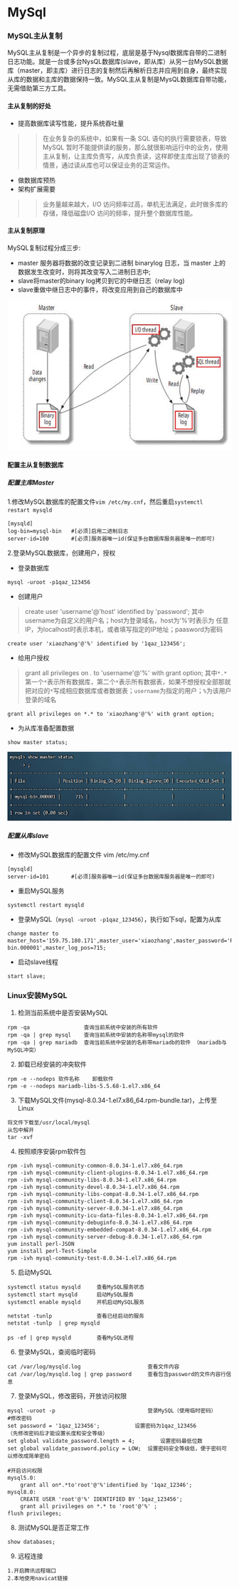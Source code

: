 # MySql







### MySQL主从复制

MySQL主从复制是一个异步的复制过程，底层是基于Nysql数据库自带的二进制日志功能。就是一台或多台NysQL数据库(slave，即从库）从另一台MySQL数据库（master，即主库）进行日志的复制然后再解析日志并应用到自身，最终实现从库的数据和主库的数据保持一致。MySQL主从复制是MysQL数据库自带功能，无需借助第三方工具。

#### 主从复制的好处

- 提高数据库读写性能，提升系统吞吐量

> > 在业务复杂的系统中，如果有一条 SQL 语句的执行需要锁表，导致 MySQL 暂时不能提供读的服务，那么就很影响运行中的业务，使用主从复制，让主库负责写，从库负责读，这样即使主库出现了锁表的情景，通过读从库也可以保证业务的正常运作。

- 做数据库预热
- 架构扩展需要

> > 业务量越来越大，I/O 访问频率过高，单机无法满足，此时做多库的存储，降低磁盘I/O 访问的频率，提升整个数据库性能。



#### 主从复制原理

MySQL复制过程分成三步:
- master 服务器将数据的改变记录到二进制 binarylog 日志，当 master 上的数据发生改变时，则将其改变写入二进制日志中;
- slave将master的binary log拷贝到它的中继日志（relay log)
- 
  slave重做中继日志中的事件，将改变应用到自己的数据库中

![img](MySql.assets/MySQL-Master-Slave-Replication-01.jpeg)



#### 配置主从复制数据库

##### 配置主库Master

1.修改MySQL数据库的配置文件`vim /etc/my.cnf`，然后重启`systemctl  restart mysqld`

```
[mysqld]
log-bin=mysql-bin	#[必须]启用二进制日志
server-id=100		#[必须]服务器唯一id(保证多台数据库服务器是唯一的即可)
```

2.登录MySQL数据库，创建用户，授权

- 登录数据库

```
mysql -uroot -p1qaz_123456
```
- 创建用户

> create user 'username'@'host' identified by 'password';
> 其中username为自定义的用户名；host为登录域名，host为'%'时表示为 任意IP，为localhost时表示本机，或者填写指定的IP地址；paasword为密码

```
create user 'xiaozhang'@'%' identified by '1qaz_123456';
```

- 给用户授权

>  grant all privileges on *.* to 'username'@'%' with grant option; 
> 其中`*.*`第一个`*`表示所有数据库，第二个`*`表示所有数据表，如果不想授权全部那就把对应的`*`写成相应数据库或者数据表；`username`为指定的用户；`%`为该用户登录的域名

```
grant all privileges on *.* to 'xiaozhang'@'%' with grant option; 
```

- 为从库准备配置数据

```
show master status;
```

![image-20230819115228951](MySql.assets/image-20230819115228951.png)

##### 配置从库slave

- 修改MySQL数据库的配置文件 vim /etc/my.cnf

```
[mysqld]
server-id=101		#[必须]服务器唯一id(保证多台数据库服务器是唯一的即可)
```

- 重启MySQL服务

```
systemctl restart mysqld
```

- 登录MySQL（`mysql -uroot -p1qaz_123456`），执行如下sql，配置为从库

```
change master to master_host='159.75.180.171',master_user='xiaozhang',master_password='Root@1qaz_123456',master_log_file='mysql-bin.000001',master_log_pos=715;
```

- 启动slave线程

```
start slave;
```



### Linux安装MySQL

1. 检测当前系统中是否安装MySQL

```
rpm -qa					查询当前系统中安装的所有软件
rpm -qa | grep mysql	查询当前系统中安装的名称带mysql的软件
rpm -qa | grep mariadb	查询当前系统中安装的名称带mariadb的软件	（mariadb与MySQL冲突）
```

2. 卸载已经安装的冲突软件

```
rpm -e --nodeps 软件名称	卸载软件
rpm -e --nodeps mariadb-libs-5.5.68-1.el7.x86_64
```

3. 下载MySQL文件(mysql-8.0.34-1.el7.x86_64.rpm-bundle.tar)，上传至Linux

```
将文件下载至/usr/local/mysql
从包中解开
tar -xvf
```

4. 按照顺序安装rpm软件包

```
rpm -ivh mysql-community-common-8.0.34-1.el7.x86_64.rpm
rpm -ivh mysql-community-client-plugins-8.0.34-1.el7.x86_64.rpm
rpm -ivh mysql-community-libs-8.0.34-1.el7.x86_64.rpm
rpm -ivh mysql-community-devel-8.0.34-1.el7.x86_64.rpm
rpm -ivh mysql-community-libs-compat-8.0.34-1.el7.x86_64.rpm
rpm -ivh mysql-community-client-8.0.34-1.el7.x86_64.rpm
rpm -ivh mysql-community-server-8.0.34-1.el7.x86_64.rpm
rpm -ivh mysql-community-icu-data-files-8.0.34-1.el7.x86_64.rpm
rpm -ivh mysql-community-debuginfo-8.0.34-1.el7.x86_64.rpm
rpm -ivh mysql-community-embedded-compat-8.0.34-1.el7.x86_64.rpm
rpm -ivh mysql-community-server-debug-8.0.34-1.el7.x86_64.rpm
yum install perl-JSON
yum install perl-Test-Simple
rpm -ivh mysql-community-test-8.0.34-1.el7.x86_64.rpm
```

5. 启动MySQL

```
systemctl status mysqld		查看MySQL服务状态
systemctl start mysqld		启动MySQL服务
systemctl enable mysqld		开机启动MySQL服务
```

```
netstat -tunlp				查看已经启动的服务
netstat -tunlp	| grep mysqld

ps -ef | grep mysqld		查看MySQL进程
```

6. 登录MySQL，查阅临时密码

```
cat /var/log/mysqld.log						查看文件内容
cat /var/log/mysqld.log | grep password		查看包含password的文件内容行信息
```

7. 登录MySQL，修改密码，开放访问权限

```
mysql -uroot -p								登录MySQL（使用临时密码）
#修改密码
set password = '1qaz_123456';			设置密码为1qaz_123456
（先修改密码后才能设置长度和安全等级）
set global validate_password.length = 4;		设置密码最低位数
set global validate_password.policy = LOW;	设置密码安全等级低，便于密码可以修改成简单密码

#开启访问权限
mysql5.0:
	grant all on*.*to'root'@'%'identified by '1qaz_12346';
mysql8.0:
	CREATE USER 'root'@'%' IDENTIFIED BY '1qaz_123456';  
	grant all privileges on *.* to 'root'@'%' ;
flush privileges;
```

8. 测试MySQL是否正常工作

```
show databases;
```

9. 远程连接

```
1.开启腾讯远程端口
2.本地使用navicat链接
```

##### 